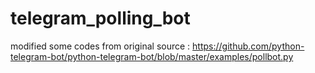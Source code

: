 # telegram_polling_bot
modified some codes from original source : 
https://github.com/python-telegram-bot/python-telegram-bot/blob/master/examples/pollbot.py
